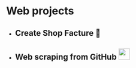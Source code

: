 # Web projects
- ## Create Shop Facture 🧾
  
- ## Web scraping from GitHub <img src="https://media1.giphy.com/media/CwTvSiWflgCGKgz5eb/giphy.gif?cid=6c09b9523yt4wydd22f7cmydrqtm0wb52cepr5qg6zfktt1q&ep=v1_internal_gif_by_id&rid=giphy.gif&ct=s" width="30px" height="30">
  
